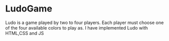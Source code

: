 # LudoGame
Ludo is a game played by two to four players. Each player must choose one of the four available colors to play as. I have implemented Ludo with HTML,CSS and JS

